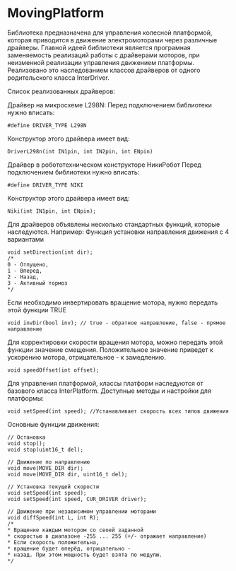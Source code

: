 # MovingPlatform

Библиотека предназначена для управления колесной платформой,
которая приводится в движение  электромоторами через различные драйверы.
Главной идеей библиотеки является програмная заменяемость реализаций
работы с драйверами моторов, при неизменной реализации управления 
движением платформы.
Реализовано это наследованием классов драйверов от одного родительского
класса InterDriver.

Список реализованных драйверов:

Драйвер на микросхеме L298N:
Перед подключением библиотеки нужно вписать:

	#define DRIVER_TYPE L298N
Конструктор этого драйвера имеет вид:

	DriverL298n(int IN1pin, int IN2pin, int ENpin)

Драйвер в робототехническом конструкторе НикиРобот
Перед подключением библиотеки нужно вписать:

	#define DRIVER_TYPE NIKI
Конструктор этого драйвера имеет вид:

	Niki(int IN1pin, int ENpin);

Для драйверов объявлены несколько стандартных функций, которые наследуются.
Например:
Функция установки направления движения с 4 вариантами

	void setDirection(int dir);  
	/*
	0 - Отпущено,
	1 - Вперед,
	2 - Назад,
	3 - Активный тормоз
	*/

Если необходимо инвертировать вращение мотора,
нужно передать этой функции TRUE

	void invDir(bool inv); // true - обратное направление, false - прямое направление
Для корректировки скорости вращения мотора, можно передать этой функции значение
смещения. Положительное значение приведет к ускорению мотора, 
отрицательное - к замедлению.

	void speedOffset(int offset);

Для управления платформой, классы платформ наследуются от базового класса InterPlatform.
Доступные методы и настройки для платформы:

	void setSpeed(int speed); //Устанавливает скорость всех типов движения

Основные функции движения:

	// Остановка 
	void stop();
	void stop(uint16_t del);

	// Движение по направлению
	void move(MOVE_DIR dir);
	void move(MOVE_DIR dir, uint16_t del);

	// Установка текущей скорости
	void setSpeed(int speed);
	void setSpeed(int speed, CUR_DRIVER driver);

	// Движение при независимом управлении моторами
	void diffSpeed(int L, int R); 
	/*
	* Вращение каждым мотором со своей заданной
	* скоростью в диапазоне -255 ... 255 (+/- отражает направление)
	* Если скорость положительна,
	* вращение будет вперёд, отрицательно - 
	* назад. При этом мощность будет взята по модулю.
	*/

 
